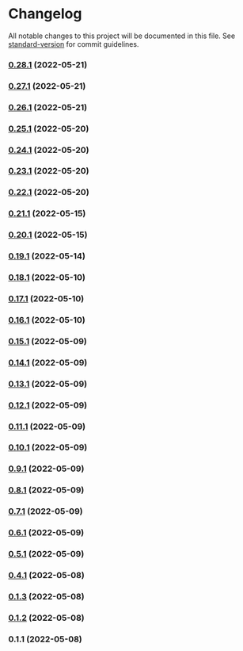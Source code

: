 # Changelog

All notable changes to this project will be documented in this file. See [standard-version](https://github.com/conventional-changelog/standard-version) for commit guidelines.

### [0.28.1](https://github.com/ekrata/svelte-common/compare/v0.28.0...v0.28.1) (2022-05-21)

### [0.27.1](https://github.com/ekrata/svelte-common/compare/v0.27.0...v0.27.1) (2022-05-21)

### [0.26.1](https://github.com/ekrata/svelte-common/compare/v0.26.0...v0.26.1) (2022-05-21)

### [0.25.1](https://github.com/ekrata/svelte-common/compare/v0.25.0...v0.25.1) (2022-05-20)

### [0.24.1](https://github.com/ekrata/svelte-common/compare/v0.24.0...v0.24.1) (2022-05-20)

### [0.23.1](https://github.com/ekrata/svelte-common/compare/v0.23.0...v0.23.1) (2022-05-20)

### [0.22.1](https://github.com/ekrata/svelte-common/compare/v0.22.0...v0.22.1) (2022-05-20)

### [0.21.1](https://github.com/ekrata/svelte-common/compare/v0.21.0...v0.21.1) (2022-05-15)

### [0.20.1](https://github.com/ekrata/svelte-common/compare/v0.20.0...v0.20.1) (2022-05-15)

### [0.19.1](https://github.com/ekrata/svelte-common/compare/v0.19.0...v0.19.1) (2022-05-14)

### [0.18.1](https://github.com/ekrata/svelte-common/compare/v0.18.0...v0.18.1) (2022-05-10)

### [0.17.1](https://github.com/ekrata/svelte-common/compare/v0.17.0...v0.17.1) (2022-05-10)

### [0.16.1](https://github.com/ekrata/svelte-common/compare/v0.16.0...v0.16.1) (2022-05-10)

### [0.15.1](https://github.com/ekrata/svelte-common/compare/v0.15.0...v0.15.1) (2022-05-09)

### [0.14.1](https://github.com/ekrata/svelte-common/compare/v0.14.0...v0.14.1) (2022-05-09)

### [0.13.1](https://github.com/ekrata/svelte-common/compare/v0.13.0...v0.13.1) (2022-05-09)

### [0.12.1](https://github.com/ekrata/svelte-common/compare/v0.12.0...v0.12.1) (2022-05-09)

### [0.11.1](https://github.com/ekrata/svelte-common/compare/v0.11.0...v0.11.1) (2022-05-09)

### [0.10.1](https://github.com/ekrata/svelte-common/compare/v0.10.0...v0.10.1) (2022-05-09)

### [0.9.1](https://github.com/ekrata/svelte-common/compare/v0.9.0...v0.9.1) (2022-05-09)

### [0.8.1](https://github.com/ekrata/svelte-common/compare/v0.8.0...v0.8.1) (2022-05-09)

### [0.7.1](https://github.com/ekrata/svelte-common/compare/v0.7.0...v0.7.1) (2022-05-09)

### [0.6.1](https://github.com/ekrata/svelte-common/compare/v0.6.0...v0.6.1) (2022-05-09)

### [0.5.1](https://github.com/ekrata/svelte-common/compare/v0.5.0...v0.5.1) (2022-05-09)

### [0.4.1](https://github.com/ekrata/svelte-common/compare/v0.4.0...v0.4.1) (2022-05-08)

### [0.1.3](https://github.com/ekrata/svelte-common/compare/v0.1.2...v0.1.3) (2022-05-08)

### [0.1.2](https://github.com/ekrata/svelte-common/compare/v0.1.1...v0.1.2) (2022-05-08)

### 0.1.1 (2022-05-08)

